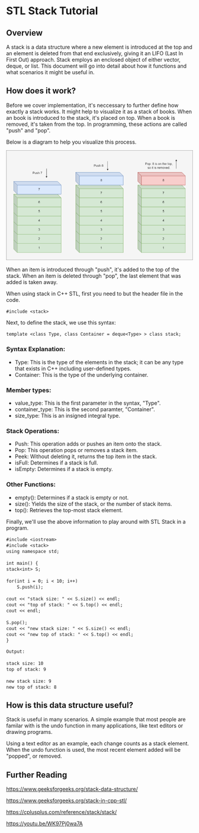 # STL Stack Tutorial

## Overview
A stack is a data structure where a new element is introduced at the top and an element is deleted from that end exclusively, giving it an LIFO (Last In First Out) approach. Stack employs an enclosed object of either vector, deque, or list. This document will go into detail about how it functions and what scenarios it might be useful in.

## How does it work?
Before we cover implementation, it's neccessary to further define how exactly a stack works. It might help to visualize it as a stack of books. When an book is introduced to the stack, it's placed on top. When a book is removed, it's taken from the top. In programming, these actions are called "push" and "pop". 

Below is a diagram to help you visualize this process.


![stack diagram](stack-diagram.png)

When an item is introduced through "push", it's added to the top of the stack. When an item is deleted through "pop", the last element that was added is taken away.

When using stack in C++ STL, first you need to but the header file in the code.

```
#include <stack>
```
Next, to define the stack, we use this syntax:
```
template <class Type, class Container = deque<Type> > class stack;
```
### Syntax Explanation:
- Type: This is the type of the elements in the stack; it can be any type that exists in C++ including user-defined types.
- Container: This is the type of the underlying container.

### Member types:
- value_type: This is the first parameter in the syntax, "Type".
- container_type: This is the second paramter, "Container".
- size_type: This is an insigned integral type.

### Stack Operations:
- Push: This operation adds or pushes an item onto the stack.
- Pop: This operation pops or removes a stack item.
- Peek: Without deleting it, returns the top item in the stack.
- isFull: Determines if a stack is full.
- isEmpty: Determines if a stack is empty.

### Other Functions:
- empty(): Determines if a stack is empty or not.
- size(): Yields the size of the stack, or the number of stack items.
- top(): Retrieves the top-most stack element.

Finally, we'll use the above information to play around with STL Stack in a program.
```
#include <iostream>
#include <stack>
using namespace std;

int main() {
stack<int> S;

for(int i = 0; i < 10; i++)
	S.push(i);

cout << "stack size: " << S.size() << endl;
cout << "top of stack: " << S.top() << endl;
cout << endl;
	
S.pop();
cout << "new stack size: " << S.size() << endl;
cout << "new top of stack: " << S.top() << endl;
}
```
```
Output: 

stack size: 10
top of stack: 9

new stack size: 9
new top of stack: 8
```


## How is this data structure useful?
Stack is useful in many scenarios. A simple example that most people are familar with is the undo function in many applications, like text editors or drawing programs. 

Using a text editor as an example, each change counts as a stack element. When the undo function is used, the most recent element added will be "popped", or removed.


## Further Reading

https://www.geeksforgeeks.org/stack-data-structure/

https://www.geeksforgeeks.org/stack-in-cpp-stl/

https://cplusplus.com/reference/stack/stack/

https://youtu.be/WK97Pj0wa7A

